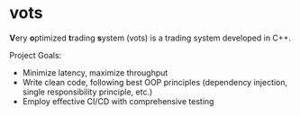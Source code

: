 # vots
**V**ery **o**ptimized **t**rading **s**ystem (vots) is a trading system developed in C++.

Project Goals:
- Minimize latency, maximize throughput
- Write clean code, following best OOP principles (dependency injection, single responsibility principle, etc.)
- Employ effective CI/CD with comprehensive testing
